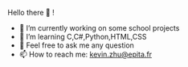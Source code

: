 Hello there 👋 !






- 🔭 I’m currently working on some school projects
- 🌱 I’m learning C,C#,Python,HTML,CSS
- 💬 Feel free to ask me any question
- 📫 How to reach me: kevin.zhu@epita.fr
